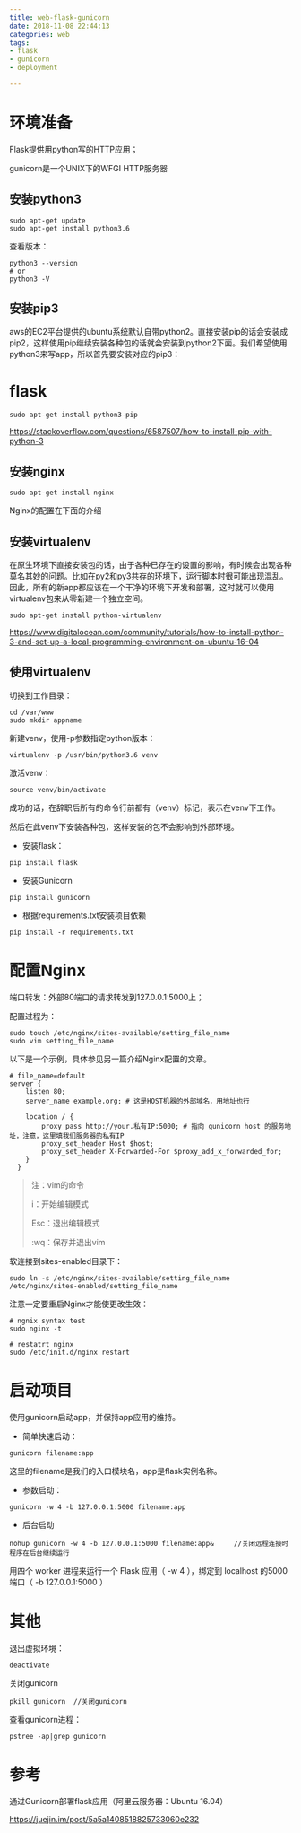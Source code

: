 ```yaml
---
title: web-flask-gunicorn
date: 2018-11-08 22:44:13
categories: web
tags:
- flask
- gunicorn
- deployment

---
```


# 环境准备

Flask提供用python写的HTTP应用；

gunicorn是一个UNIX下的WFGI HTTP服务器

## 安装python3

```
sudo apt-get update
sudo apt-get install python3.6
```

查看版本：

```
python3 --version
# or
python3 -V
```

## 安装pip3

aws的EC2平台提供的ubuntu系统默认自带python2。直接安装pip的话会安装成pip2，这样使用pip继续安装各种包的话就会安装到python2下面。我们希望使用python3来写app，所以首先要安装对应的pip3：

# flask

```
sudo apt-get install python3-pip
```

https://stackoverflow.com/questions/6587507/how-to-install-pip-with-python-3

## 安装nginx

```
sudo apt-get install nginx
```

Nginx的配置在下面的介绍

## 安装virtualenv

在原生环境下直接安装包的话，由于各种已存在的设置的影响，有时候会出现各种莫名其妙的问题。比如在py2和py3共存的环境下，运行脚本时很可能出现混乱。因此，所有的新app都应该在一个干净的环境下开发和部署，这时就可以使用virtualenv包来从零新建一个独立空间。

```
sudo apt-get install python-virtualenv
```

https://www.digitalocean.com/community/tutorials/how-to-install-python-3-and-set-up-a-local-programming-environment-on-ubuntu-16-04

## 使用virtualenv

切换到工作目录：

```
cd /var/www
sudo mkdir appname
```

新建venv，使用-p参数指定python版本：

```
virtualenv -p /usr/bin/python3.6 venv
```

激活venv：

```
source venv/bin/activate
```

成功的话，在辞职后所有的命令行前都有（venv）标记，表示在venv下工作。

然后在此venv下安装各种包，这样安装的包不会影响到外部环境。

- 安装flask：

```
pip install flask
```

- 安装Gunicorn

```
pip install gunicorn
```

- 根据requirements.txt安装项目依赖

```
pip install -r requirements.txt
```

# 配置Nginx

端口转发：外部80端口的请求转发到127.0.0.1:5000上；

配置过程为：

```
sudo touch /etc/nginx/sites-available/setting_file_name
sudo vim setting_file_name
```

以下是一个示例，具体参见另一篇介绍Nginx配置的文章。

```
# file_name=default
server {
    listen 80;
    server_name example.org; # 这是HOST机器的外部域名，用地址也行

    location / {
        proxy_pass http://your.私有IP:5000; # 指向 gunicorn host 的服务地址，注意，这里填我们服务器的私有IP
        proxy_set_header Host $host;
        proxy_set_header X-Forwarded-For $proxy_add_x_forwarded_for;
    }
  }
```

> 注：vim的命令
>
> i：开始编辑模式
>
> Esc：退出编辑模式
>
> :wq：保存并退出vim

软连接到sites-enabled目录下：

```
sudo ln -s /etc/nginx/sites-available/setting_file_name /etc/nginx/sites-enabled/setting_file_name
```

注意一定要重启Nginx才能使更改生效：

```
# ngnix syntax test
sudo nginx -t

# restatrt nginx
sudo /etc/init.d/nginx restart
```

# 启动项目

使用gunicorn启动app，并保持app应用的维持。

- 简单快速启动：

```
gunicorn filename:app
```

这里的filename是我们的入口模块名，app是flask实例名称。

- 参数启动：

```
gunicorn -w 4 -b 127.0.0.1:5000 filename:app
```

- 后台启动

```
nohup gunicorn -w 4 -b 127.0.0.1:5000 filename:app&     //关闭远程连接时程序在后台继续运行
```

用四个 worker 进程来运行一个 Flask 应用（ -w 4 ），绑定到 localhost 的5000 端口（ -b 127.0.0.1:5000 ）

# 其他

退出虚拟环境：

```
deactivate
```

关闭gunicorn

```
pkill gunicorn  //关闭gunicorn
```

查看gunicorn进程：

```
pstree -ap|grep gunicorn
```

# 参考

通过Gunicorn部署flask应用（阿里云服务器：Ubuntu 16.04）

https://juejin.im/post/5a5a1408518825733060e232

